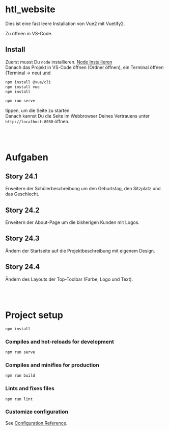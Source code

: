 # htl_website

Dies ist eine fast leere Installation von Vue2 mit Vuetify2.
<br>

Zu öffnen in VS-Code.

## Install
Zuerst musst Du `node` installieren.
[Node Installieren](https://nodejs.org/en/download/)
<br>
Danach das Projekt in VS-Code öffnen (Ordner öffnen), ein Terminal öffnen (Terminal -> neu) und
```bash
npm install @vue/cli
npm install vue
npm install

npm run serve
```
tippen, um die Seite zu starten.
<br>
Danach kannst Du die Seite im Webbrowser Deines Vertrauens unter `http://localhost:8080` öffnen.

<br>
<br>

# Aufgaben

## Story 24.1
Erweitern der Schülerbeschreibung um den Geburtstag, den Sitzplatz und das Geschlecht.

## Story 24.2
Erweitern der About-Page um die bisherigen Kunden mit Logos.

## Story 24.3
Ändern der Startseite auf die Projektbeschreibung mit eigenem Design.

## Story 24.4
Ändern des Layouts der Top-Toolbar (Farbe, Logo und Text).

<br>
<br>

# Project setup
```
npm install
```

### Compiles and hot-reloads for development
```
npm run serve
```

### Compiles and minifies for production
```
npm run build
```

### Lints and fixes files
```
npm run lint
```

### Customize configuration
See [Configuration Reference](https://cli.vuejs.org/config/).
